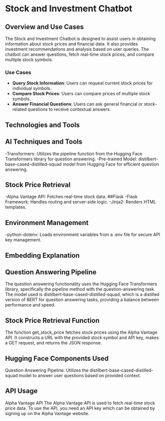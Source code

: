 # Stock and Investment Chatbot
## Overview and Use Cases
The Stock and Investment Chatbot is designed to assist users in obtaining information about stock prices and financial data. It also provides investment recommendations and analysis based on user queries. The chatbot can answer questions, fetch real-time stock prices, and compare multiple stock symbols.

### Use Cases
- **Query Stock Information**: Users can request current stock prices for individual symbols.
- **Compare Stock Prices**: Users can compare prices of multiple stock symbols.
- **Answer Financial Questions**: Users can ask general financial or stock-related questions to receive contextual answers.
## Technologies and Tools
## AI Techniques and Tools
-Transformers: Utilizes the pipeline function from the Hugging Face Transformers library for question answering.
-Pre-trained Model: distilbert-base-cased-distilled-squad model from Hugging Face for efficient question answering.
## Stock Price Retrieval
-Alpha Vantage API: Fetches real-time stock data.
##Flask
-Flask Framework: Handles routing and server-side logic.
-Jinja2: Renders HTML templates.
## Environment Management
-python-dotenv: Loads environment variables from a .env file for secure API key management.
## Embedding Explanation
## Question Answering Pipeline
The question answering functionality uses the Hugging Face Transformers library, specifically the pipeline method with the question-answering task. The model used is distilbert-base-cased-distilled-squad, which is a distilled version of BERT for question answering tasks, providing a balance between performance and speed.
## Stock Price Retrieval Function
The function get_stock_price fetches stock prices using the Alpha Vantage API. It constructs a URL with the provided stock symbol and API key, makes a GET request, and returns the JSON response.

## Hugging Face Components Used
Question Answering Pipeline: Utilizes the distilbert-base-cased-distilled-squad model to answer user questions based on provided context.

## API Usage
Alpha Vantage API
The Alpha Vantage API is used to fetch real-time stock price data. To use the API, you need an API key which can be obtained by signing up on the Alpha Vantage website.
